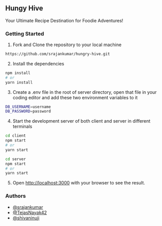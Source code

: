 ## Hungy Hive

Your Ultimate Recipe Destination for Foodie Adventures!

### Getting Started

1. Fork and Clone the repository to your local machine

```bash
https://github.com/srajankumar/hungry-hive.git
```

2. Install the dependencies

```bash
npm install
# or
yarn install
```

3. Create a .env file in the root of server directory, open that file in your coding editor and add these two environment variables to it

```bash
DB_USERNAME=username
DB_PASSWORD=password
```

4. Start the development server of both client and server in different terminals

```bash
cd client
npm start
# or
yarn start
```

```bash
cd server
npm start
# or
yarn start
```

5. Open [http://localhost:3000](http://localhost:3000) with your browser to see the result.

### Authors

- [@srajankumar](https://github.com/srajankumar)
- [@TejasNayak42](https://github.com/TejasNayak42)
- [@shivaninuji](https://github.com/shivaninuji)
